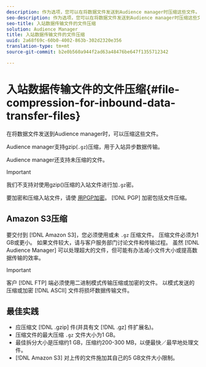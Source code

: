 ```yaml
---
description: 作为选项，您可以在将数据文件发送到Audience manager时压缩这些文件。
seo-description: 作为选项，您可以在将数据文件发送到Audience manager时压缩这些文件。
seo-title: 入站数据传输文件的文件压缩
solution: Audience Manager
title: 入站数据传输文件的文件压缩
uuid: 2a68f69c-60b0-4002-863b-302d2320e356
translation-type: tm+mt
source-git-commit: b2e0b560a944f2ad63a48476be647f1355712342

---
```



# 入站数据传输文件的文件压缩{#file-compression-for-inbound-data-transfer-files}

在将数据文件发送到Audience manager时，可以压缩这些文件。

<!-- inbound-file-compression.xml -->

Audience manager支持gzip(`.gz`)压缩，用于入站异步数据传输。

Audience manager还支持未压缩的文件。

>[!IMPORTANT]
>
>我们不支持对使用gzip()压缩的入站文件进行加`.gz`密。
>
> 要加密和压缩入站文件，请使 [用PGP加密](../../../integration/sending-audience-data/batch-data-transfer-explained/inbound-file-encryption.md)。 [!DNL PGP] 加密包括文件压缩。

## Amazon S3压缩

要交付到 [!DNL Amazon S3]，您必须使用或未 `.gz` 压缩文件。 压缩文件必须为1 GB或更小。 如果文件较大，请与客户服务部门讨论文件和传输过程。 虽然 [!DNL Audience Manager] 可以处理超大的文件，但可能有办法减小文件大小或提高数据传输的效率。

>[!IMPORTANT]
>
>客户 [!DNL FTP] 端必须使用二进制模式传输压缩或加密的文件。 以模式发送的压缩或加密 [!DNL ASCII] 文件将损坏数据传输文件。

## 最佳实践

* 应压缩文 [!DNL .gzip] 件(并具有文 [!DNL .gz] 件扩展名)。
* 压缩文件的最大压缩 `.gz` 文件大小为1 GB。
* 最佳拆分大小是压缩约1 GB，压缩约200-300 MB，以便最快／最早地处理文件。
* [!DNL Amazon S3] 对上传的文件施加其自己的5 GB文件大小限制。
